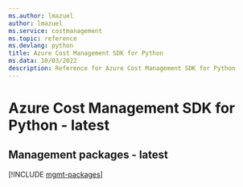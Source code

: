```yaml
---
ms.author: lmazuel
author: lmazuel
ms.service: costmanagement
ms.topic: reference
ms.devlang: python
title: Azure Cost Management SDK for Python
ms.data: 10/03/2022
description: Reference for Azure Cost Management SDK for Python
---
```

# Azure Cost Management SDK for Python - latest

## Management packages - latest
[!INCLUDE [mgmt-packages](cost-management-mgmt-index.md)]